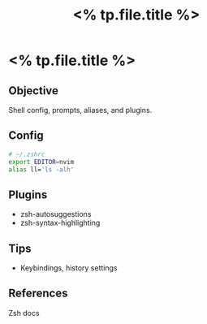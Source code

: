 ﻿---
title: "<% tp.file.title %>"
type: tool-note
tool: zsh
created: "<% tp.date.now('YYYY-MM-DD') %>"
tags: [shell, zsh]
cssclass: cs-note
---

# <% tp.file.title %>

## Objective
Shell config, prompts, aliases, and plugins.

## Config
```zsh
# ~/.zshrc
export EDITOR=nvim
alias ll='ls -alh'
```

## Plugins
- zsh-autosuggestions
- zsh-syntax-highlighting

## Tips
- Keybindings, history settings

## References
Zsh docs


